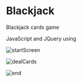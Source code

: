 # Blackjack
Blackjack cards game

JavaScript and JQuery using

![startScreen](https://user-images.githubusercontent.com/51907055/59860768-31b08c80-9388-11e9-8206-7b19ce26ce56.JPG)

![dealCards](https://user-images.githubusercontent.com/51907055/59860764-3117f600-9388-11e9-81a6-3f4142b9516d.JPG)

![end](https://user-images.githubusercontent.com/51907055/59860767-3117f600-9388-11e9-8ef5-745b8e882a2a.JPG)
